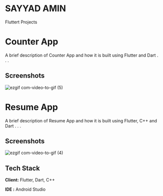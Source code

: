 # SAYYAD AMIN
 Fluttert Projects
 
# Counter App

A brief description of Counter App and how it is built using Flutter and Dart . . .


## Screenshots

![ezgif com-video-to-gif (5)](https://user-images.githubusercontent.com/97822048/235362334-50d999f9-afc1-4fcf-b5fd-4d95bca56825.gif)


# Resume App

A brief description of Resume App and how it is built using Flutter, C++ and Dart . . .


## Screenshots

![ezgif com-video-to-gif (4)](https://user-images.githubusercontent.com/97822048/235362131-fd681cd8-5b43-4e4c-9788-ffe79fd2820f.gif)









## Tech Stack

**Client:** Flutter, Dart, C++

**IDE :** Android Studio



